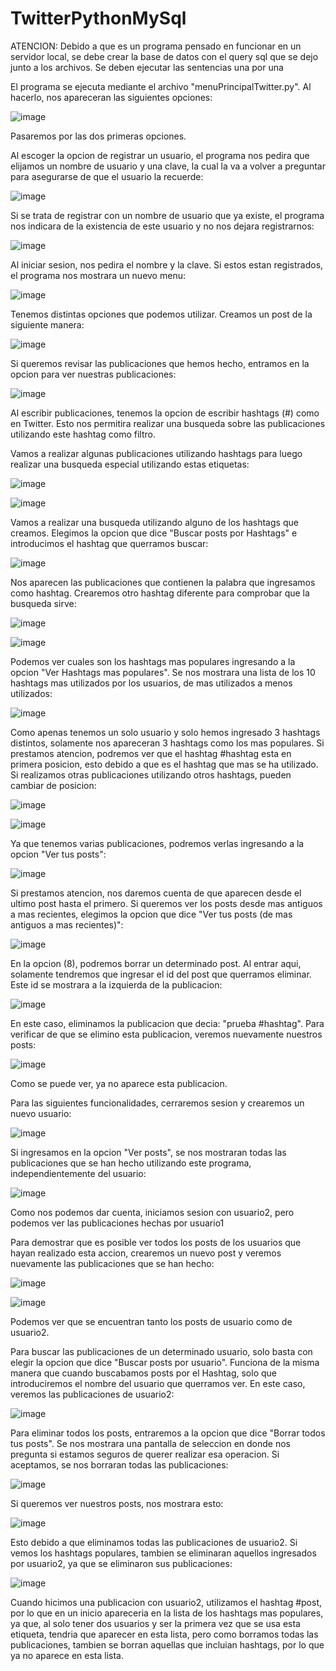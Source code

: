 # TwitterPythonMySql

ATENCION: Debido a que es un programa pensado en funcionar en un servidor local, se debe crear la base de datos
con el query sql que se dejo junto a los archivos. Se deben ejecutar las sentencias una por una

El programa se ejecuta mediante el archivo "menuPrincipalTwitter.py".
Al hacerlo, nos apareceran las siguientes opciones:

![image](https://user-images.githubusercontent.com/107152796/179851618-a2e36a8e-0b6e-496c-b81f-2d80e004f52c.png)

Pasaremos por las dos primeras opciones.

Al escoger la opcion de registrar un usuario, el programa nos pedira que elijamos un nombre de usuario y una clave,
la cual la va a volver a preguntar para asegurarse de que el usuario la recuerde:

![image](https://user-images.githubusercontent.com/107152796/179852504-0c752cd1-e683-4714-ad01-41f648291793.png)

Si se trata de registrar con un nombre de usuario que ya existe, el programa nos indicara de la existencia de este
usuario y no nos dejara registrarnos:

![image](https://user-images.githubusercontent.com/107152796/179852653-4820ede2-9a81-490f-a73d-d5e4babfcd0e.png)

Al iniciar sesion, nos pedira el nombre y la clave. Si estos estan registrados, el programa nos mostrara un nuevo menu:

![image](https://user-images.githubusercontent.com/107152796/182677579-4220a933-132d-41b5-a0a6-26ca15954e05.png)

Tenemos distintas opciones que podemos utilizar. Creamos un post de la siguiente manera:

![image](https://user-images.githubusercontent.com/107152796/182679044-2c0f374a-c0c3-4d64-b6d7-748b22106c2f.png)

Si queremos revisar las publicaciones que hemos hecho, entramos en la opcion para ver nuestras publicaciones:

![image](https://user-images.githubusercontent.com/107152796/182679170-83927fff-c9b6-4b4a-a162-29e2fb5fe6b5.png)

Al escribir publicaciones, tenemos la opcion de escribir hashtags (#) como en Twitter. Esto nos permitira realizar una busqueda
sobre las publicaciones utilizando este hashtag como filtro.

Vamos a realizar algunas publicaciones utilizando hashtags para luego realizar una busqueda especial utilizando estas etiquetas:

![image](https://user-images.githubusercontent.com/107152796/182679323-bd729531-b0c0-4855-a4fa-e0bf21fca71f.png)

![image](https://user-images.githubusercontent.com/107152796/182679356-99d3539a-6fd7-4d55-982b-4b7b566ce157.png)

Vamos a realizar una busqueda utilizando alguno de los hashtags que creamos. Elegimos la opcion que dice "Buscar posts por Hashtags" e introducimos
el hashtag que querramos buscar:

![image](https://user-images.githubusercontent.com/107152796/182679632-6477830c-75a7-4b03-804b-d0e7d0928a98.png)

Nos aparecen las publicaciones que contienen la palabra que ingresamos como hashtag. Crearemos otro hashtag diferente para comprobar que la busqueda sirve:

![image](https://user-images.githubusercontent.com/107152796/182679790-0bd5dd97-38be-487f-91e4-3bda09c28b5b.png)

![image](https://user-images.githubusercontent.com/107152796/182679845-ae4c1485-a080-486f-8808-3becb6313364.png)

Podemos ver cuales son los hashtags mas populares ingresando a la opcion "Ver Hashtags mas populares". Se nos mostrara una lista de los 10 hashtags mas
utilizados por los usuarios, de mas utilizados a menos utilizados:

![image](https://user-images.githubusercontent.com/107152796/182680113-227dfd64-9f83-42ce-9db4-bb3b0d54ac40.png)

Como apenas tenemos un solo usuario y solo hemos ingresado 3 hashtags distintos, solamente nos apareceran 3 hashtags como los mas populares. Si prestamos atencion,
podremos ver que el hashtag #hashtag esta en primera posicion, esto debido a que es el hashtag que mas se ha utilizado. Si realizamos otras publicaciones utilizando
otros hashtags, pueden cambiar de posicion:

![image](https://user-images.githubusercontent.com/107152796/182680422-ca86cfa9-2b3a-42ae-9cc0-ff4ce6c263fd.png)

![image](https://user-images.githubusercontent.com/107152796/182680462-9cac10b0-d771-444b-8232-2c6ed42f39eb.png)

Ya que tenemos varias publicaciones, podremos verlas ingresando a la opcion "Ver tus posts":

![image](https://user-images.githubusercontent.com/107152796/182680616-b807c5e8-e62d-4a88-be5d-717823061275.png)

Si prestamos atencion, nos daremos cuenta de que aparecen desde el ultimo post hasta el primero. Si queremos ver los posts desde mas antiguos a mas recientes,
elegimos la opcion que dice "Ver tus posts (de mas antiguos a mas recientes)":

![image](https://user-images.githubusercontent.com/107152796/182680867-e97f1e0d-9cc9-4a8f-9671-31a46dcadffe.png)

En la opcion (8), podremos borrar un determinado post. Al entrar aqui, solamente tendremos que ingresar el id del post que querramos eliminar. Este id se mostrara
a la izquierda de la publicacion:

![image](https://user-images.githubusercontent.com/107152796/182681145-d6551835-67a5-426a-9cac-a752f7224522.png)

En este caso, eliminamos la publicacion que decia: "prueba #hashtag". Para verificar de que se elimino esta publicacion, veremos nuevamente nuestros posts:

![image](https://user-images.githubusercontent.com/107152796/182681349-76ef31fc-434e-436b-aeac-d266452a032b.png)

Como se puede ver, ya no aparece esta publicacion.

Para las siguientes funcionalidades, cerraremos sesion y crearemos un nuevo usuario:

![image](https://user-images.githubusercontent.com/107152796/182681678-a67080d5-2ca8-423c-9a8b-6f2330ef7d93.png)

Si ingresamos en la opcion "Ver posts", se nos mostraran todas las publicaciones que se han hecho utilizando este programa, independientemente del usuario:

![image](https://user-images.githubusercontent.com/107152796/182681797-d3b87dd5-22e1-4a0c-ae50-9f678392665f.png)

Como nos podemos dar cuenta, iniciamos sesion con usuario2, pero podemos ver las publicaciones hechas por usuario1

Para demostrar que es posible ver todos los posts de los usuarios que hayan realizado esta accion, crearemos un nuevo post y veremos nuevamente las publicaciones
que se han hecho:

![image](https://user-images.githubusercontent.com/107152796/182682195-cc320148-3a31-470a-82b8-46d803074ccd.png)

![image](https://user-images.githubusercontent.com/107152796/182682238-f986fda4-c563-43f0-80bc-200b8a7408b8.png)

Podemos ver que se encuentran tanto los posts de usuario como de usuario2.

Para buscar las publicaciones de un determinado usuario, solo basta con elegir la opcion que dice "Buscar posts por usuario". Funciona de la misma manera que
cuando buscabamos posts por el Hashtag, solo que introduciremos el nombre del usuario que querramos ver. En este caso, veremos las publicaciones de usuario2:

![image](https://user-images.githubusercontent.com/107152796/182682582-2daeb299-fea2-40c8-955d-25cbe5d8751c.png)

Para eliminar todos los posts, entraremos a la opcion que dice "Borrar todos tus posts". Se nos mostrara una pantalla de seleccion en donde nos pregunta si
estamos seguros de querer realizar esa operacion. Si aceptamos, se nos borraran todas las publicaciones:

![image](https://user-images.githubusercontent.com/107152796/182683036-14eb356f-7cab-4f2d-8b9b-6aec1958601d.png)

Si queremos ver nuestros posts, nos mostrara esto:

![image](https://user-images.githubusercontent.com/107152796/182683130-32b9511f-6ab7-431c-8aa6-b3e495c6f141.png)

Esto debido a que eliminamos todas las publicaciones de usuario2. Si vemos los hashtags populares, tambien se eliminaran aquellos ingresados por usuario2, ya que
se eliminaron sus publicaciones:

![image](https://user-images.githubusercontent.com/107152796/182683315-8db138bf-bfba-4312-a908-3f8116f50861.png)

Cuando hicimos una publicacion con usuario2, utilizamos el hashtag #post, por lo que en un inicio apareceria en la lista de los hashtags mas populares, ya que, al solo
tener dos usuarios y ser la primera vez que se usa esta etiqueta, tendria que aparecer en esta lista, pero como borramos todas las publicaciones, tambien se borran 
aquellas que incluian hashtags, por lo que ya no aparece en esta lista.






















